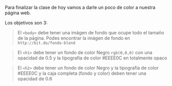 Para finalizar la clase de hoy vamos a darle un poco de color a nuestra página web.

Los objetivos son 3:

> El `<body>` debe tener una imágen de fondo que ocupe todo el tamaño de la página. Podes encontrar la imágen de fondo en `http://bit.do/fondo-blend`

> El `<h1>` debe tener un fondo de color Negro `rgb(0,0,0)` con una opacidad de 0.5 y la tipografía de color #EEEE0C en totalmente opaco

> El `<h2>` debe tener un fondo de color Negro y la tipografía de color #EEEE0C y la caja completa (fondo y color) deben tener una opacidad de 0.6


